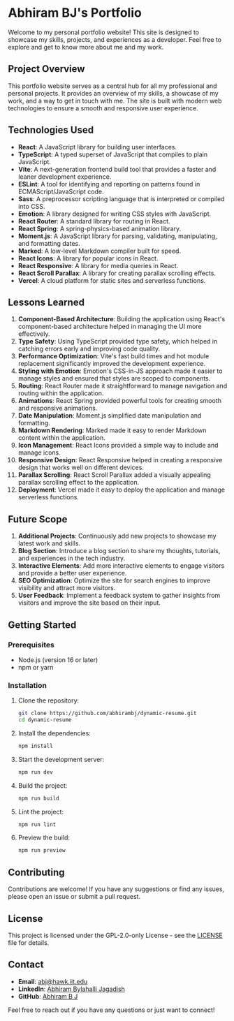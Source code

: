 # Abhiram BJ's Portfolio

Welcome to my personal portfolio website! This site is designed to showcase my skills, projects, and experiences as a developer. Feel free to explore and get to know more about me and my work.

## Project Overview

This portfolio website serves as a central hub for all my professional and personal projects. It provides an overview of my skills, a showcase of my work, and a way to get in touch with me. The site is built with modern web technologies to ensure a smooth and responsive user experience.

## Technologies Used

- **React**: A JavaScript library for building user interfaces.
- **TypeScript**: A typed superset of JavaScript that compiles to plain JavaScript.
- **Vite**: A next-generation frontend build tool that provides a faster and leaner development experience.
- **ESLint**: A tool for identifying and reporting on patterns found in ECMAScript/JavaScript code.
- **Sass**: A preprocessor scripting language that is interpreted or compiled into CSS.
- **Emotion**: A library designed for writing CSS styles with JavaScript.
- **React Router**: A standard library for routing in React.
- **React Spring**: A spring-physics-based animation library.
- **Moment.js**: A JavaScript library for parsing, validating, manipulating, and formatting dates.
- **Marked**: A low-level Markdown compiler built for speed.
- **React Icons**: A library for popular icons in React.
- **React Responsive**: A library for media queries in React.
- **React Scroll Parallax**: A library for creating parallax scrolling effects.
- **Vercel**: A cloud platform for static sites and serverless functions.

## Lessons Learned

1. **Component-Based Architecture**: Building the application using React's component-based architecture helped in managing the UI more effectively.
2. **Type Safety**: Using TypeScript provided type safety, which helped in catching errors early and improving code quality.
3. **Performance Optimization**: Vite's fast build times and hot module replacement significantly improved the development experience.
4. **Styling with Emotion**: Emotion's CSS-in-JS approach made it easier to manage styles and ensured that styles are scoped to components.
5. **Routing**: React Router made it straightforward to manage navigation and routing within the application.
6. **Animations**: React Spring provided powerful tools for creating smooth and responsive animations.
7. **Date Manipulation**: Moment.js simplified date manipulation and formatting.
8. **Markdown Rendering**: Marked made it easy to render Markdown content within the application.
9. **Icon Management**: React Icons provided a simple way to include and manage icons.
10. **Responsive Design**: React Responsive helped in creating a responsive design that works well on different devices.
11. **Parallax Scrolling**: React Scroll Parallax added a visually appealing parallax scrolling effect to the application.
12. **Deployment**: Vercel made it easy to deploy the application and manage serverless functions.

## Future Scope

1. **Additional Projects**: Continuously add new projects to showcase my latest work and skills.
2. **Blog Section**: Introduce a blog section to share my thoughts, tutorials, and experiences in the tech industry.
3. **Interactive Elements**: Add more interactive elements to engage visitors and provide a better user experience.
4. **SEO Optimization**: Optimize the site for search engines to improve visibility and attract more visitors.
5. **User Feedback**: Implement a feedback system to gather insights from visitors and improve the site based on their input.

## Getting Started

### Prerequisites

- Node.js (version 16 or later)
- npm or yarn

### Installation

1. Clone the repository:

    ```sh
    git clone https://github.com/abhirambj/dynamic-resume.git
    cd dynamic-resume
    ```

2. Install the dependencies:

    ```sh
    npm install
    ```

3. Start the development server:

    ```sh
    npm run dev
    ```

4. Build the project:

    ```sh
    npm run build
    ```

5. Lint the project:

    ```sh
    npm run lint
    ```

6. Preview the build:

    ```sh
    npm run preview
    ```

## Contributing

Contributions are welcome! If you have any suggestions or find any issues, please open an issue or submit a pull request.

## License

This project is licensed under the GPL-2.0-only License - see the [LICENSE](LICENSE) file for details.

## Contact

- **Email**: [abj@hawk.iit.edu](mailto:abj@hawk.iit.edu)
- **LinkedIn**: [Abhiram Bylahalli Jagadish](https://www.linkedin.com/in/abhirambj/)
- **GitHub**: [Abhiram B J](https://github.com/abhirambj)

Feel free to reach out if you have any questions or just want to connect!
